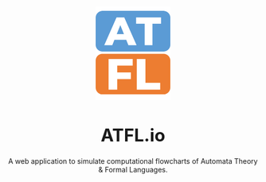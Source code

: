 <p align="center">
    <img src="logo.png" alt="Zenith AI Logo" style="display: block; margin-left: auto; margin-right: auto;margin-top: 15px; margin-bottom: 20px; width: 150px;">
</p>

<h1 align="center" style="text-align: center; font-size: 35px; font-weight: 700;">ATFL.io</h1>

<p align="center">
    A web application to simulate computational flowcharts of Automata Theory &amp; Formal Languages.
</p>